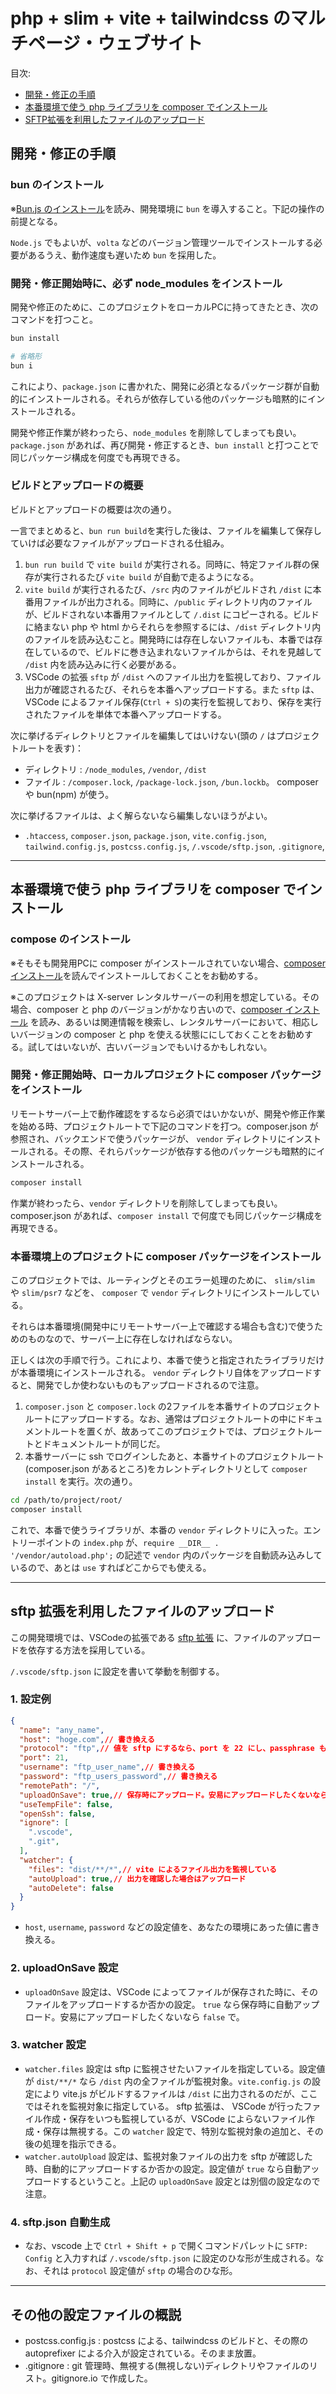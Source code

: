 # php + slim + vite + tailwindcss のマルチページ・ウェブサイト

目次:

- [開発・修正の手順](#開発修正の手順)
- [本番環境で使う php ライブラリを composer でインストール](#本番環境で使う-php-ライブラリを-composer-でインストール)
- [SFTP拡張を利用したファイルのアップロード](#sftp-拡張を利用したファイルのアップロード)


## 開発・修正の手順

### bun のインストール

※[Bun.js のインストール](./documents/install_bun.md)を読み、開発環境に `bun` を導入すること。下記の操作の前提となる。

`Node.js` でもよいが、`volta` などのバージョン管理ツールでインストールする必要があるうえ、動作速度も遅いため `bun` を採用した。

### 開発・修正開始時に、必ず node_modules をインストール

開発や修正のために、このプロジェクトをローカルPCに持ってきたとき、次のコマンドを打つこと。

```bash
bun install

# 省略形
bun i
```

これにより、`package.json` に書かれた、開発に必須となるパッケージ群が自動的にインストールされる。それらが依存している他のパッケージも暗黙的にインストールされる。

開発や修正作業が終わったら、`node_modules` を削除してしまっても良い。`package.json` があれば、再び開発・修正するとき、`bun install` と打つことで同じパッケージ構成を何度でも再現できる。


### ビルドとアップロードの概要

ビルドとアップロードの概要は次の通り。

一言でまとめると、`bun run build`を実行した後は、ファイルを編集して保存していけば必要なファイルがアップロードされる仕組み。

1. `bun run build` で `vite build` が実行される。同時に、特定ファイル群の保存が実行されるたび `vite build` が自動で走るようになる。
2. `vite build` が実行されるたび、`/src` 内のファイルがビルドされ `/dist` に本番用ファイルが出力される。同時に、`/public` ディレクトリ内のファイルが、ビルドされない本番用ファイルとして `/.dist` にコピーされる。ビルドに絡まない php や html からそれらを参照するには、`/dist` ディレクトリ内のファイルを読み込むこと。開発時には存在しないファイルも、本番では存在しているので、ビルドに巻き込まれないファイルからは、それを見越して `/dist` 内を読み込みに行く必要がある。
3. VSCode の拡張 `sftp` が `/dist` へのファイル出力を監視しており、ファイル出力が確認されるたび、それらを本番へアップロードする。また `sftp` は、VSCode によるファイル保存(`Ctrl + S`)の実行を監視しており、保存を実行されたファイルを単体で本番へアップロードする。

次に挙げるディレクトリとファイルを編集してはいけない(頭の `/` はプロジェクトルートを表す)：

- ディレクトリ : `/node_modules`, `/vendor`, `/dist`
- ファイル : `/composer.lock`, `/package-lock.json`, `/bun.lockb`。 composer や bun(npm) が使う。

次に挙げるファイルは、よく解らないなら編集しないほうがよい。

- `.htaccess`, `composer.json`, `package.json`, `vite.config.json`, `tailwind.config.js`, `postcss.config.js`, `/.vscode/sftp.json`, `.gitignore`,

---

## 本番環境で使う php ライブラリを composer でインストール

### compose のインストール

※そもそも開発用PCに composer がインストールされていない場合、[composer インストール](./documents/install_composer.md)を読んでインストールしておくことをお勧めする。

※このプロジェクトは X-server レンタルサーバーの利用を想定している。その場合、composer と php のバージョンがかなり古いので、[composer インストール](./documents/install_composer.md) を読み、あるいは関連情報を検索し、レンタルサーバーにおいて、相応しいバージョンの composer と php を使える状態ににしておくことをお勧めする。試してはいないが、古いバージョンでもいけるかもしれない。

### 開発・修正開始時、ローカルプロジェクトに composer パッケージをインストール

リモートサーバー上で動作確認をするなら必須ではいかないが、開発や修正作業を始める時、プロジェクトルートで下記のコマンドを打つ。composer.json が参照され、バックエンドで使うパッケージが、 `vendor` ディレクトリにインストールされる。その際、それらパッケージが依存する他のパッケージも暗黙的にインストールされる。

```bash
composer install
```

作業が終わったら、`vendor` ディレクトリを削除してしまっても良い。composer.json があれば、`composer install` で何度でも同じパッケージ構成を再現できる。

### 本番環境上のプロジェクトに composer パッケージをインストール

このプロジェクトでは、ルーティングとそのエラー処理のために、 `slim/slim` や `slim/psr7` などを、 `composer` で `vendor` ディレクトリにインストールしている。

それらは本番環境(開発中にリモートサーバー上で確認する場合も含む)で使うためのものなので、サーバー上に存在しなければならない。

正しくは次の手順で行う。これにより、本番で使うと指定されたライブラリだけが本番環境にインストールされる。 `vendor` ディレクトリ自体をアップロードすると、開発でしか使わないものもアップロードされるので注意。

1. `composer.json` と `composer.lock` の2ファイルを本番サイトのプロジェクトルートにアップロードする。なお、通常はプロジェクトルートの中にドキュメントルートを置くが、故あってこのプロジェクトでは、プロジェクトルートとドキュメントルートが同じだ。
2. 本番サーバーに ssh でログインしたあと、本番サイトのプロジェクトルート(composer.json があるところ)をカレントディレクトリとして `composer install` を実行。次の通り。

```bash
cd /path/to/project/root/
composer install
```

これで、本番で使うライブラリが、本番の `vendor` ディレクトリに入った。エントリーポイントの `index.php` が、`require __DIR__ . '/vendor/autoload.php';` の記述で `vendor` 内のパッケージを自動読み込みしているので、あとは `use` すればどこからでも使える。

---

## sftp 拡張を利用したファイルのアップロード

この開発環境では、VSCodeの拡張である [sftp 拡張](https://marketplace.visualstudio.com/items?itemName=Natizyskunk.sftp) に、ファイルのアップロードを依存する方法を採用している。

`/.vscode/sftp.json` に設定を書いて挙動を制御する。

### 1. 設定例

```json
{
  "name": "any_name",
  "host": "hoge.com",// 書き換える
  "protocol": "ftp",// 値を sftp にするなら、port を 22 にし、passphrase も設定すること。
  "port": 21,
  "username": "ftp_user_name",// 書き換える
  "password": "ftp_users_password",// 書き換える
  "remotePath": "/",
  "uploadOnSave": true,// 保存時にアップロード。安易にアップロードしたくないなら false 
  "useTempFile": false,
  "openSsh": false,
  "ignore": [
    ".vscode",
    ".git",
  ],
  "watcher": {
    "files": "dist/**/*",// vite によるファイル出力を監視している
    "autoUpload": true,// 出力を確認した場合はアップロード
    "autoDelete": false
  }
}
```

- `host`, `username`, `password` などの設定値を、あなたの環境にあった値に書き換える。

### 2. uploadOnSave 設定

- `uploadOnSave` 設定は、VSCode によってファイルが保存された時に、そのファイルをアップロードするか否かの設定。 `true` なら保存時に自動アップロード。安易にアップロードしたくないなら `false` で。

### 3. watcher 設定

- `watcher.files` 設定は sftp に監視させたいファイルを指定している。設定値が `dist/**/*` なら `/dist` 内の全ファイルが監視対象。`vite.config.js` の設定により vite.js がビルドするファイルは `/dist` に出力されるのだが、ここではそれを監視対象に指定している。 sftp 拡張は、 VSCode が行ったファイル作成・保存をいつも監視しているが、VSCode によらないファイル作成・保存は無視する。この `watcher` 設定で、特別な監視対象の追加と、その後の処理を指示できる。
- `watcher.autoUpload` 設定は、監視対象ファイルの出力を sftp が確認した時、自動的にアップロードするか否かの設定。設定値が `true` なら自動アップロードするということ。上記の `uploadOnSave` 設定とは別個の設定なので注意。

### 4. sftp.json 自動生成

- なお、vscode 上で `Ctrl + Shift + p` で開くコマンドパレットに `SFTP: Config` と入力すれば `/.vscode/sftp.json` に設定のひな形が生成される。なお、それは `protocol` 設定値が `sftp` の場合のひな形。

---

## その他の設定ファイルの概説

- postcss.config.js : postcss による、tailwindcss のビルドと、その際の autoprefixer による介入が設定されている。そのまま放置。
- .gitignore : git 管理時、無視する(無視しない)ディレクトリやファイルのリスト。gitignore.io で作成した。
